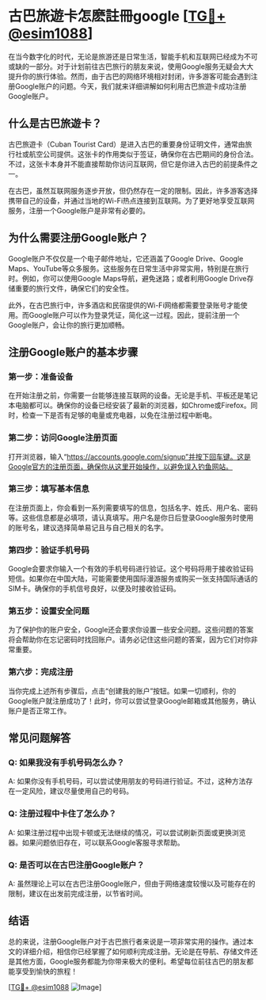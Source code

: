 # 古巴旅遊卡怎麽註冊google [[TG💪+ @esim1088](https://t.me/s/esim1088)]

在当今数字化的时代，无论是旅游还是日常生活，智能手机和互联网已经成为不可或缺的一部分。对于计划前往古巴旅行的朋友来说，使用Google服务无疑会大大提升你的旅行体验。然而，由于古巴的网络环境相对封闭，许多游客可能会遇到注册Google账户的问题。今天，我们就来详细讲解如何利用古巴旅遊卡成功注册Google账户。

## 什么是古巴旅遊卡？

古巴旅遊卡（Cuban Tourist Card）是进入古巴的重要身份证明文件，通常由旅行社或航空公司提供。这张卡的作用类似于签证，确保你在古巴期间的身份合法。不过，这张卡本身并不能直接帮助你访问互联网，但它是你进入古巴的前提条件之一。

在古巴，虽然互联网服务逐步开放，但仍然存在一定的限制。因此，许多游客选择携带自己的设备，并通过当地的Wi-Fi热点连接到互联网。为了更好地享受互联网服务，注册一个Google账户是非常有必要的。

## 为什么需要注册Google账户？

Google账户不仅仅是一个电子邮件地址，它还涵盖了Google Drive、Google Maps、YouTube等众多服务。这些服务在日常生活中非常实用，特别是在旅行时。例如，你可以使用Google Maps导航，避免迷路；或者利用Google Drive存储重要的旅行文件，确保它们的安全性。

此外，在古巴旅行中，许多酒店和民宿提供的Wi-Fi网络都需要登录账号才能使用。而Google账户可以作为登录凭证，简化这一过程。因此，提前注册一个Google账户，会让你的旅行更加顺畅。

## 注册Google账户的基本步骤

### 第一步：准备设备

在开始注册之前，你需要一台能够连接互联网的设备。无论是手机、平板还是笔记本电脑都可以。确保你的设备已经安装了最新的浏览器，如Chrome或Firefox。同时，检查一下是否有足够的电量或充电器，以免在注册过程中断电。

### 第二步：访问Google注册页面

打开浏览器，输入“https://accounts.google.com/signup”并按下回车键。这是Google官方的注册页面，确保你从这里开始操作，以避免误入钓鱼网站。

### 第三步：填写基本信息

在注册页面上，你会看到一系列需要填写的信息，包括名字、姓氏、用户名、密码等。这些信息都是必填项，请认真填写。用户名是你日后登录Google服务时使用的账号名，建议选择简单易记且与自己相关的名字。

### 第四步：验证手机号码

Google会要求你输入一个有效的手机号码进行验证。这个号码将用于接收验证码短信。如果你在中国大陆，可能需要使用国际漫游服务或购买一张支持国际通话的SIM卡。确保你的手机信号良好，以便及时接收验证码。

### 第五步：设置安全问题

为了保护你的账户安全，Google还会要求你设置一些安全问题。这些问题的答案将会帮助你在忘记密码时找回账户。请务必记住这些问题的答案，因为它们对你非常重要。

### 第六步：完成注册

当你完成上述所有步骤后，点击“创建我的账户”按钮。如果一切顺利，你的Google账户就注册成功了！此时，你可以尝试登录Google邮箱或其他服务，确认账户是否正常工作。

## 常见问题解答

### Q: 如果我没有手机号码怎么办？

A: 如果你没有手机号码，可以尝试使用朋友的号码进行验证。不过，这种方法存在一定风险，建议尽量使用自己的号码。

### Q: 注册过程中卡住了怎么办？

A: 如果注册过程中出现卡顿或无法继续的情况，可以尝试刷新页面或更换浏览器。如果问题依旧存在，可以联系Google客服寻求帮助。

### Q: 是否可以在古巴注册Google账户？

A: 虽然理论上可以在古巴注册Google账户，但由于网络速度较慢以及可能存在的限制，建议在出发前完成注册，以节省时间。

## 结语

总的来说，注册Google账户对于古巴旅行者来说是一项非常实用的操作。通过本文的详细介绍，相信你已经掌握了如何顺利完成注册。无论是在导航、存储文件还是其他方面，Google服务都能为你带来极大的便利。希望每位前往古巴的朋友都能享受到愉快的旅程！

[[TG💪+ @esim1088](https://t.me/s/esim1088) ![Image](https://i.postimg.cc/4NQfJmqS/Snipaste-2025-05-13-00-14-12.png)]